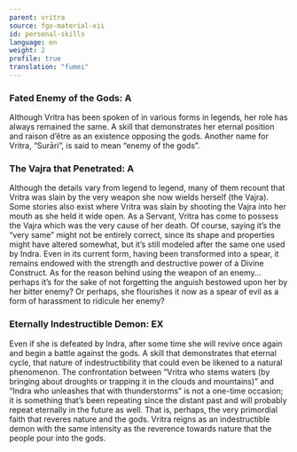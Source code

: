 ```yaml
---
parent: vritra
source: fgo-material-xii
id: personal-skills
language: en
weight: 2
profile: true
translation: "fumei"
---
```


### Fated Enemy of the Gods: A

Although Vritra has been spoken of in various forms in legends, her role has always remained the same. A skill that demonstrates her eternal position and raison d’être as an existence opposing the gods.
Another name for Vritra, “Surāri”, is said to mean “enemy of the gods”.

### The Vajra that Penetrated: A

Although the details vary from legend to legend, many of them recount that Vritra was slain by the very weapon she now wields herself (the Vajra). Some stories also exist where Vritra was slain by shooting the Vajra into her mouth as she held it wide open.
As a Servant, Vritra has come to possess the Vajra which was the very cause of her death. Of course, saying it’s the “very same” might not be entirely correct, since its shape and properties might have altered somewhat, but it’s still modeled after the same one used by Indra.
Even in its current form, having been transformed into a spear, it remains endowed with the strength and destructive power of a Divine Construct.
As for the reason behind using the weapon of an enemy…perhaps it’s for the sake of not forgetting the anguish bestowed upon her by her bitter enemy? Or perhaps, she flourishes it now as a spear of evil as a form of harassment to ridicule her enemy?

### Eternally Indestructible Demon: EX

Even if she is defeated by Indra, after some time she will revive once again and begin a battle against the gods.
A skill that demonstrates that eternal cycle, that nature of indestructibility that could even be likened to a natural phenomenon.
The confrontation between “Vritra who stems waters (by bringing about droughts or trapping it in the clouds and mountains)” and “Indra who unleashes that with thunderstorms” is not a one-time occasion; it is something that’s been repeating since the distant past and will probably repeat eternally in the future as well.
That is, perhaps, the very primordial faith that reveres nature and the gods.
Vritra reigns as an indestructible demon with the same intensity as the reverence towards nature that the people pour into the gods.
